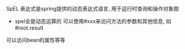 SpEL 表达式是spring提供的动态表达式语言, 用于运行时查询和操作对象图
- spel全是动态运算的
可以使用#xxx来访问方法的参数和其他信息, 如#root.result

可以访问bean的属性等等

